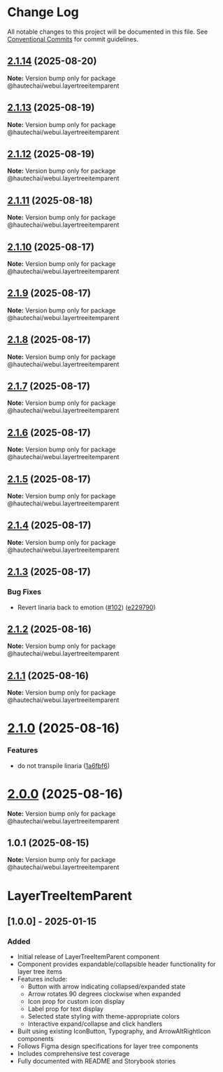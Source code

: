 # Change Log

All notable changes to this project will be documented in this file.
See [Conventional Commits](https://conventionalcommits.org) for commit guidelines.

## [2.1.14](https://github.com/HautechAI/webui/compare/@hautechai/webui.layertreeitemparent@2.1.13...@hautechai/webui.layertreeitemparent@2.1.14) (2025-08-20)

**Note:** Version bump only for package @hautechai/webui.layertreeitemparent

## [2.1.13](https://github.com/HautechAI/webui/compare/@hautechai/webui.layertreeitemparent@2.1.12...@hautechai/webui.layertreeitemparent@2.1.13) (2025-08-19)

**Note:** Version bump only for package @hautechai/webui.layertreeitemparent

## [2.1.12](https://github.com/HautechAI/webui/compare/@hautechai/webui.layertreeitemparent@2.1.11...@hautechai/webui.layertreeitemparent@2.1.12) (2025-08-19)

**Note:** Version bump only for package @hautechai/webui.layertreeitemparent

## [2.1.11](https://github.com/HautechAI/webui/compare/@hautechai/webui.layertreeitemparent@2.1.10...@hautechai/webui.layertreeitemparent@2.1.11) (2025-08-18)

**Note:** Version bump only for package @hautechai/webui.layertreeitemparent

## [2.1.10](https://github.com/HautechAI/webui/compare/@hautechai/webui.layertreeitemparent@2.1.9...@hautechai/webui.layertreeitemparent@2.1.10) (2025-08-17)

**Note:** Version bump only for package @hautechai/webui.layertreeitemparent

## [2.1.9](https://github.com/HautechAI/webui/compare/@hautechai/webui.layertreeitemparent@2.1.8...@hautechai/webui.layertreeitemparent@2.1.9) (2025-08-17)

**Note:** Version bump only for package @hautechai/webui.layertreeitemparent

## [2.1.8](https://github.com/HautechAI/webui/compare/@hautechai/webui.layertreeitemparent@2.1.7...@hautechai/webui.layertreeitemparent@2.1.8) (2025-08-17)

**Note:** Version bump only for package @hautechai/webui.layertreeitemparent

## [2.1.7](https://github.com/HautechAI/webui/compare/@hautechai/webui.layertreeitemparent@2.1.6...@hautechai/webui.layertreeitemparent@2.1.7) (2025-08-17)

**Note:** Version bump only for package @hautechai/webui.layertreeitemparent

## [2.1.6](https://github.com/HautechAI/webui/compare/@hautechai/webui.layertreeitemparent@2.1.5...@hautechai/webui.layertreeitemparent@2.1.6) (2025-08-17)

**Note:** Version bump only for package @hautechai/webui.layertreeitemparent

## [2.1.5](https://github.com/HautechAI/webui/compare/@hautechai/webui.layertreeitemparent@2.1.4...@hautechai/webui.layertreeitemparent@2.1.5) (2025-08-17)

**Note:** Version bump only for package @hautechai/webui.layertreeitemparent

## [2.1.4](https://github.com/HautechAI/webui/compare/@hautechai/webui.layertreeitemparent@2.1.3...@hautechai/webui.layertreeitemparent@2.1.4) (2025-08-17)

**Note:** Version bump only for package @hautechai/webui.layertreeitemparent

## [2.1.3](https://github.com/HautechAI/webui/compare/@hautechai/webui.layertreeitemparent@2.1.2...@hautechai/webui.layertreeitemparent@2.1.3) (2025-08-17)

### Bug Fixes

- Revert linaria back to emotion ([#102](https://github.com/HautechAI/webui/issues/102)) ([e229790](https://github.com/HautechAI/webui/commit/e229790dae8eba4b3037bbe41365e5a73ab7f6dc))

## [2.1.2](https://github.com/HautechAI/webui/compare/@hautechai/webui.layertreeitemparent@2.1.1...@hautechai/webui.layertreeitemparent@2.1.2) (2025-08-16)

**Note:** Version bump only for package @hautechai/webui.layertreeitemparent

## [2.1.1](https://github.com/HautechAI/webui/compare/@hautechai/webui.layertreeitemparent@2.1.0...@hautechai/webui.layertreeitemparent@2.1.1) (2025-08-16)

**Note:** Version bump only for package @hautechai/webui.layertreeitemparent

# [2.1.0](https://github.com/HautechAI/webui/compare/@hautechai/webui.layertreeitemparent@1.0.1...@hautechai/webui.layertreeitemparent@2.1.0) (2025-08-16)

### Features

- do not transpile linaria ([1a6fbf6](https://github.com/HautechAI/webui/commit/1a6fbf6353a0e5028040006b5045170cf83f1ba0))

# [2.0.0](https://github.com/HautechAI/webui/compare/@hautechai/webui.layertreeitemparent@1.0.1...@hautechai/webui.layertreeitemparent@2.0.0) (2025-08-16)

**Note:** Version bump only for package @hautechai/webui.layertreeitemparent

## 1.0.1 (2025-08-15)

**Note:** Version bump only for package @hautechai/webui.layertreeitemparent

# LayerTreeItemParent

## [1.0.0] - 2025-01-15

### Added

- Initial release of LayerTreeItemParent component
- Component provides expandable/collapsible header functionality for layer tree items
- Features include:
    - Button with arrow indicating collapsed/expanded state
    - Arrow rotates 90 degrees clockwise when expanded
    - Icon prop for custom icon display
    - Label prop for text display
    - Selected state styling with theme-appropriate colors
    - Interactive expand/collapse and click handlers
- Built using existing IconButton, Typography, and ArrowAltRightIcon components
- Follows Figma design specifications for layer tree components
- Includes comprehensive test coverage
- Fully documented with README and Storybook stories
